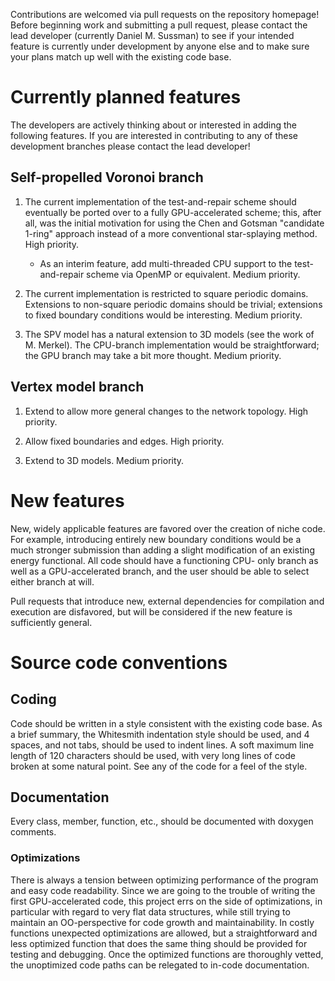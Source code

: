 Contributions are welcomed via pull requests on the repository homepage! Before beginning work and
submitting a pull request, please contact the lead developer (currently Daniel M. Sussman) to see
if your intended feature is currently under development by anyone else and to make sure your plans
match up well with the existing code base.

# Currently planned features

The developers are actively thinking about or interested in adding the following features. If you
are interested in contributing to any of these development branches please contact the lead developer!

## Self-propelled Voronoi branch

1. The current implementation of the test-and-repair scheme should eventually be ported over to a
fully GPU-accelerated scheme; this, after all, was the initial motivation for using the Chen and
Gotsman "candidate 1-ring" approach instead of a more conventional star-splaying method. High
priority.  
    - As an interim feature, add multi-threaded CPU support to the test-and-repair scheme via OpenMP or equivalent. Medium priority.
2. The current implementation is restricted to square periodic domains. Extensions to non-square
periodic domains should be trivial; extensions to fixed boundary conditions would be interesting.
Medium priority.

3. The SPV model has a natural extension to 3D models (see the work of M. Merkel). The CPU-branch
implementation would be straightforward; the GPU branch may take a bit more thought. Medium
priority.

## Vertex model branch

1. Extend to allow more general changes to the network topology. High priority.

2. Allow fixed boundaries and edges. High priority.

3. Extend to 3D models. Medium priority.


# New features

New, widely applicable features are favored over the creation of niche code. For example,
introducing entirely new boundary conditions would be a much stronger submission than adding a
slight modification of an existing energy functional. All code should have a functioning CPU-
only branch as well as a GPU-accelerated branch, and the user should be able to select either
branch at will.

Pull requests that introduce new, external dependencies for compilation and execution are
disfavored, but will be considered if the new feature is sufficiently general.

# Source code conventions

## Coding

Code should be written in a style consistent with the existing code base. As a brief summary, the
Whitesmith indentation style should be used, and 4 spaces, and not tabs, should be used to indent
lines. A soft maximum line length of 120 characters should be used, with very long lines of code
broken at some natural point. See any of the code for a feel of the style.

## Documentation

Every class, member, function, etc., should be documented with doxygen comments.

### Optimizations

There is always a tension between optimizing performance of the program and easy code readability.
Since we are going to the trouble of writing the first GPU-accelerated code, this project errs on
the side of optimizations, in particular with regard to very flat data structures, while still
trying to maintain an OO-perspective for code growth and maintainability. In costly functions
unexpected optimizations are allowed, but a straightforward and less optimized function that does
the same thing should be provided for testing and debugging. Once the optimized functions are
thoroughly vetted, the unoptimized code paths can be relegated to in-code documentation.

